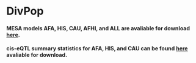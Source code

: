 # DivPop
#### MESA models AFA, HIS, CAU, AFHI, and ALL are avaliable for download [here](http://predictdb.org).
#### cis-eQTL summary statistics for AFA, HIS, and CAU can be found [here](https://www.dropbox.com/sh/f6un5evevyvvyl9/AAA3sfa1DgqY67tx4q36P341a?dl=0) avaliable for download.
